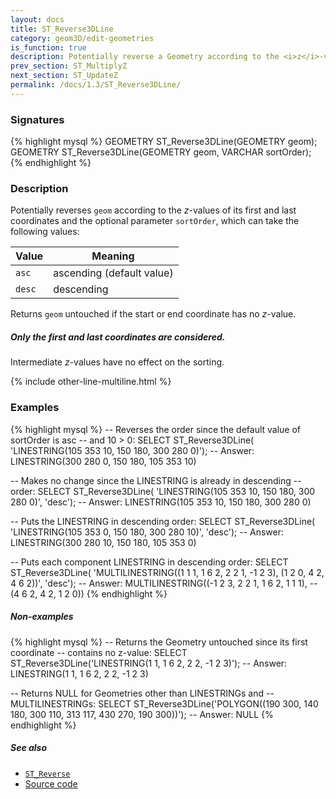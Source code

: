 ```yaml
---
layout: docs
title: ST_Reverse3DLine
category: geom3D/edit-geometries
is_function: true
description: Potentially reverse a Geometry according to the <i>z</i>-values of its first and last coordinates
prev_section: ST_MultiplyZ
next_section: ST_UpdateZ
permalink: /docs/1.3/ST_Reverse3DLine/
---
```


### Signatures

{% highlight mysql %}
GEOMETRY ST_Reverse3DLine(GEOMETRY geom);
GEOMETRY ST_Reverse3DLine(GEOMETRY geom, VARCHAR sortOrder);
{% endhighlight %}

### Description

Potentially reverses `geom` according to the *z*-values of its first
and last coordinates and the optional parameter `sortOrder`, which
can take the following values:

| Value  | Meaning                   |
|--------|---------------------------|
| `asc`  | ascending (default value) |
| `desc` | descending                |

Returns `geom` untouched if the start or end coordinate has no
*z*-value.

<div class="note info">
    <h5>Only the first and last coordinates are considered.</h5>
    <p>Intermediate <i>z</i>-values have no effect on the sorting.</p>
</div>

{% include other-line-multiline.html %}

### Examples

{% highlight mysql %}
-- Reverses the order since the default value of sortOrder is asc
-- and 10 > 0:
SELECT ST_Reverse3DLine(
            'LINESTRING(105 353 10, 150 180, 300 280 0)');
-- Answer:   LINESTRING(300 280 0, 150 180, 105 353 10)

-- Makes no change since the LINESTRING is already in descending
-- order:
SELECT ST_Reverse3DLine(
            'LINESTRING(105 353 10, 150 180, 300 280 0)', 'desc');
-- Answer:   LINESTRING(105 353 10, 150 180, 300 280 0)

-- Puts the LINESTRING in descending order:
SELECT ST_Reverse3DLine(
            'LINESTRING(105 353 0, 150 180, 300 280 10)', 'desc');
-- Answer:   LINESTRING(300 280 10, 150 180, 105 353 0)

-- Puts each component LINESTRING in descending order:
SELECT ST_Reverse3DLine(
            'MULTILINESTRING((1 1 1, 1 6 2, 2 2 1, -1 2 3),
                             (1 2 0, 4 2, 4 6 2))', 'desc');
-- Answer:   MULTILINESTRING((-1 2 3, 2 2 1, 1 6 2, 1 1 1),
--                           (4 6 2, 4 2, 1 2 0))
{% endhighlight %}

##### Non-examples

{% highlight mysql %}
-- Returns the Geometry untouched since its first coordinate
-- contains no z-value:
SELECT ST_Reverse3DLine('LINESTRING(1 1, 1 6 2, 2 2, -1 2 3)');
-- Answer:               LINESTRING(1 1, 1 6 2, 2 2, -1 2 3)

-- Returns NULL for Geometries other than LINESTRINGs and
-- MULTILINESTRINGs:
SELECT ST_Reverse3DLine('POLYGON((190 300, 140 180, 300 110,
                                  313 117, 430 270, 190 300))');
-- Answer: NULL
{% endhighlight %}

##### See also

* [`ST_Reverse`](../ST_Reverse)
* <a href="https://github.com/orbisgis/h2gis/blob/master/h2spatial-ext/src/main/java/org/h2gis/h2spatialext/function/spatial/edit/ST_Reverse3DLine.java" target="_blank">Source code</a>
